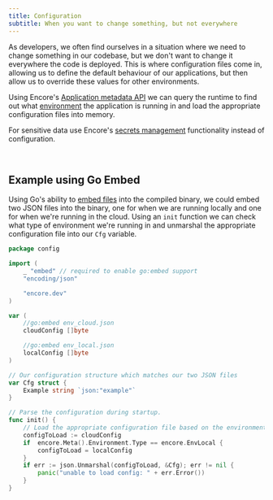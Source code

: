 ```yaml
---
title: Configuration
subtitle: When you want to change something, but not everywhere
---
```


As developers, we often find ourselves in a situation where we need to change something in our codebase, but we don't
want to change it everywhere the code is deployed. This is where configuration files come in, allowing us to define the
default behaviour of our applications, but then allow us to override these values for other environments.

Using Encore's [Application metadata API](/docs/develop/metadata) we can query the runtime to find
out what [environment](/docs/environments) the application is running in and load the appropriate configuration files into memory.

<Callout type="important">

For sensitive data use Encore's [secrets management](/docs/develop/secrets) functionality instead of configuration.

</Callout>
<br />

## Example using Go Embed

Using Go's ability to [embed files](https://pkg.go.dev/embed) into the compiled binary, we could embed two JSON files
into the binary, one for when we are running locally and one for when we're running in the cloud. Using an `init` function
we can check what type of environment we're running in and unmarshal the appropriate configuration file into our `Cfg`
variable.

```go
package config

import (
    _ "embed" // required to enable go:embed support
    "encoding/json"

    "encore.dev"
)

var (
    //go:embed env_cloud.json
    cloudConfig []byte

    //go:embed env_local.json
    localConfig []byte
)

// Our configuration structure which matches our two JSON files
var Cfg struct {
    Example string `json:"example"`
}

// Parse the configuration during startup.
func init() {
    // Load the appropriate configuration file based on the environment we're in.
    configToLoad := cloudConfig
    if  encore.Meta().Environment.Type == encore.EnvLocal {
        configToLoad = localConfig
    }
    if err := json.Unmarshal(configToLoad, &Cfg); err != nil {
        panic("unable to load config: " + err.Error())
    }
}
```
